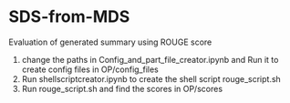 # SDS-from-MDS
Evaluation of generated summary using ROUGE score

1) change the paths in  Config_and_part_file_creator.ipynb and Run it to create config files in OP/config_files
2) Run shellscriptcreator.ipynb to create the shell script rouge_script.sh
3) Run rouge_script.sh and find the scores in OP/scores
